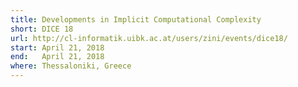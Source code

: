 ```yaml
---
title: Developments in Implicit Computational Complexity
short: DICE 18
url: http://cl-informatik.uibk.ac.at/users/zini/events/dice18/
start: April 21, 2018
end:   April 21, 2018
where: Thessaloniki, Greece
---
```

